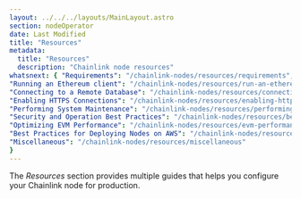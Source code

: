 ```yaml
---
layout: ../../../layouts/MainLayout.astro
section: nodeOperator
date: Last Modified
title: "Resources"
metadata:
  title: "Resources"
  description: "Chainlink node resources"
whatsnext: { "Requirements": "/chainlink-nodes/resources/requirements",
"Running an Ethereum client": "/chainlink-nodes/resources/run-an-ethereum-client",
"Connecting to a Remote Database": "/chainlink-nodes/resources/connecting-to-a-remote-database",
"Enabling HTTPS Connections": "/chainlink-nodes/resources/enabling-https-connections",
"Performing System Maintenance": "/chainlink-nodes/resources/performing-system-maintenance",
"Security and Operation Best Practices": "/chainlink-nodes/resources/best-security-practices",
"Optimizing EVM Performance": "/chainlink-nodes/resources/evm-performance-configuration",
"Best Practices for Deploying Nodes on AWS": "/chainlink-nodes/resources/best-practices-aws",
"Miscellaneous": "/chainlink-nodes/resources/miscellaneous"
}
---
```


The _Resources_ section provides multiple guides that helps you configure your Chainlink node for production.
